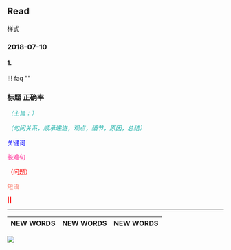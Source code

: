 ## Read

样式

### 2018-07-10 

#### 1.

!!! faq ""


<h3>标题 正确率</h3>

<font color='LightSeaGreen'>*（主旨：）*</font>

<font color='LightSeaGreen'>*（句间关系，顺承递进，观点，细节，原因，总结）*</font>

<font color='Blue'>关键词</font>

<font color='hotpink'>**长难句**</font>

<font color='red'>（问题）</font>

<font color='Salmon'>短语</font>

<font color='red'>**||**</font>


----
    
NEW WORDS |  NEW WORDS |  NEW WORDS
------------ | -------------  | -------------
    
    
![](../images/.png)